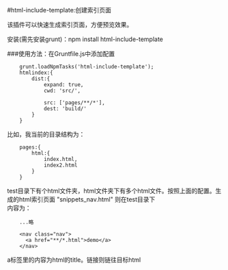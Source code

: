 #html-include-template:创建索引页面

该插件可以快速生成索引页面，方便预览效果。

安装(需先安装grunt)：npm install html-include-template

###使用方法：在Gruntfile.js中添加配置

        grunt.loadNpmTasks('html-include-template');
        htmlindex:{
            dist:{
                expand: true,
                cwd: 'src/',
                
                src: ['pages/**/*'],
                dest: 'build/'
            }
        }

比如，我当前的目录结构为：

        pages:{
            html:{
                index.html,
                index2.html
            }
        }

test目录下有个html文件夹，html文件夹下有多个html文件。按照上面的配置。生成的html索引页面 "snippets_nav.html" 则在test目录下<br>
内容为：

        ...略
        
        <nav class="nav">
          <a href="**/*.html">demo</a>
        </nav>
       

a标签里的内容为html的title。链接则链往目标html
